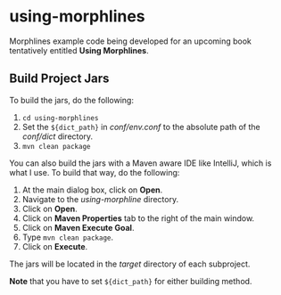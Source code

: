 
# using-morphlines 

Morphlines example code being developed for an upcoming book tentatively entitled **Using Morphlines**.

## Build Project Jars

To build the jars, do the following: 

 1. `cd using-morphlines`
 2. Set the `${dict_path}` in *conf/env.conf* to the absolute path of the *conf/dict* directory.
 3. `mvn clean package`

You can also build the jars with a Maven aware IDE like IntelliJ, which is what I use.  To build that way, do the following:

 1. At the main dialog box, click on **Open**.
 2. Navigate to the *using-morphline* directory.
 3. Click on **Open**.
 4. Click on **Maven Properties** tab to the right of the main window.
 5. Click on **Maven Execute Goal**.
 6. Type `mvn clean package`.
 7. Click on **Execute**.
 
 The jars will be located in the *target* directory of each subproject.
 
 **Note** that you have to set `${dict_path}` for either building method.
